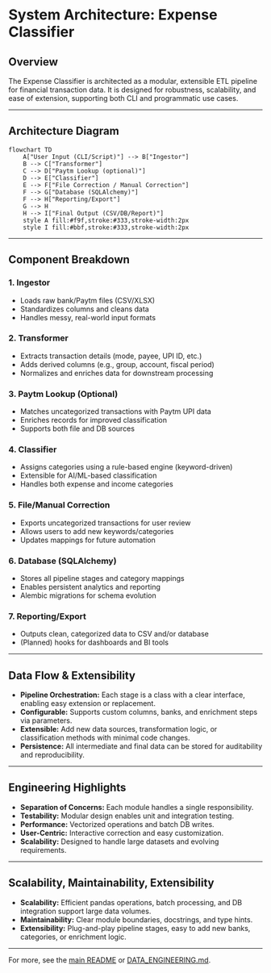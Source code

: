 # System Architecture: Expense Classifier

## Overview

The Expense Classifier is architected as a modular, extensible ETL pipeline for financial transaction data. It is designed for robustness, scalability, and ease of extension, supporting both CLI and programmatic use cases.

---

## Architecture Diagram

```mermaid
flowchart TD
    A["User Input (CLI/Script)"] --> B["Ingestor"]
    B --> C["Transformer"]
    C --> D["Paytm Lookup (optional)"]
    D --> E["Classifier"]
    E --> F["File Correction / Manual Correction"]
    F --> G["Database (SQLAlchemy)"]
    F --> H["Reporting/Export"]
    G --> H
    H --> I["Final Output (CSV/DB/Report)"]
    style A fill:#f9f,stroke:#333,stroke-width:2px
    style I fill:#bbf,stroke:#333,stroke-width:2px
```

---

## Component Breakdown

### 1. Ingestor
- Loads raw bank/Paytm files (CSV/XLSX)
- Standardizes columns and cleans data
- Handles messy, real-world input formats

### 2. Transformer
- Extracts transaction details (mode, payee, UPI ID, etc.)
- Adds derived columns (e.g., group, account, fiscal period)
- Normalizes and enriches data for downstream processing

### 3. Paytm Lookup (Optional)
- Matches uncategorized transactions with Paytm UPI data
- Enriches records for improved classification
- Supports both file and DB sources

### 4. Classifier
- Assigns categories using a rule-based engine (keyword-driven)
- Extensible for AI/ML-based classification
- Handles both expense and income categories

### 5. File/Manual Correction
- Exports uncategorized transactions for user review
- Allows users to add new keywords/categories
- Updates mappings for future automation

### 6. Database (SQLAlchemy)
- Stores all pipeline stages and category mappings
- Enables persistent analytics and reporting
- Alembic migrations for schema evolution

### 7. Reporting/Export
- Outputs clean, categorized data to CSV and/or database
- (Planned) hooks for dashboards and BI tools

---

## Data Flow & Extensibility

- **Pipeline Orchestration:** Each stage is a class with a clear interface, enabling easy extension or replacement.
- **Configurable:** Supports custom columns, banks, and enrichment steps via parameters.
- **Extensible:** Add new data sources, transformation logic, or classification methods with minimal code changes.
- **Persistence:** All intermediate and final data can be stored for auditability and reproducibility.

---

## Engineering Highlights

- **Separation of Concerns:** Each module handles a single responsibility.
- **Testability:** Modular design enables unit and integration testing.
- **Performance:** Vectorized operations and batch DB writes.
- **User-Centric:** Interactive correction and easy customization.
- **Scalability:** Designed to handle large datasets and evolving requirements.

---

## Scalability, Maintainability, Extensibility

- **Scalability:** Efficient pandas operations, batch processing, and DB integration support large data volumes.
- **Maintainability:** Clear module boundaries, docstrings, and type hints.
- **Extensibility:** Plug-and-play pipeline stages, easy to add new banks, categories, or enrichment logic.

---

For more, see the [main README](README.md) or [DATA_ENGINEERING.md](DATA_ENGINEERING.md). 